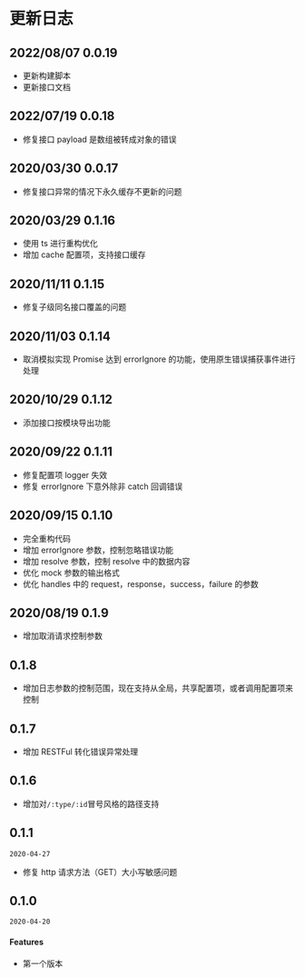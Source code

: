 # 更新日志

## 2022/08/07 0.0.19

- 更新构建脚本
- 更新接口文档

## 2022/07/19 0.0.18

- 修复接口 payload 是数组被转成对象的错误

## 2020/03/30 0.0.17

- 修复接口异常的情况下永久缓存不更新的问题

## 2020/03/29 0.1.16

- 使用 ts 进行重构优化
- 增加 cache 配置项，支持接口缓存

## 2020/11/11 0.1.15

- 修复子级同名接口覆盖的问题

## 2020/11/03 0.1.14

- 取消模拟实现 Promise 达到 errorIgnore 的功能，使用原生错误捕获事件进行处理

## 2020/10/29 0.1.12

- 添加接口按模块导出功能

## 2020/09/22 0.1.11

- 修复配置项 logger 失效
- 修复 errorIgnore 下意外除非 catch 回调错误

## 2020/09/15 0.1.10

- 完全重构代码
- 增加 errorIgnore 参数，控制忽略错误功能
- 增加 resolve 参数，控制 resolve 中的数据内容
- 优化 mock 参数的输出格式
- 优化 handles 中的 request，response，success，failure 的参数

## 2020/08/19 0.1.9

- 增加取消请求控制参数

## 0.1.8

- 增加日志参数的控制范围，现在支持从全局，共享配置项，或者调用配置项来控制

## 0.1.7

- 增加 RESTFul 转化错误异常处理

## 0.1.6

- 增加对`/:type/:id`冒号风格的路径支持

## 0.1.1

`2020-04-27`

- 修复 http 请求方法（GET）大小写敏感问题

## 0.1.0

`2020-04-20`

#### Features

- 第一个版本
